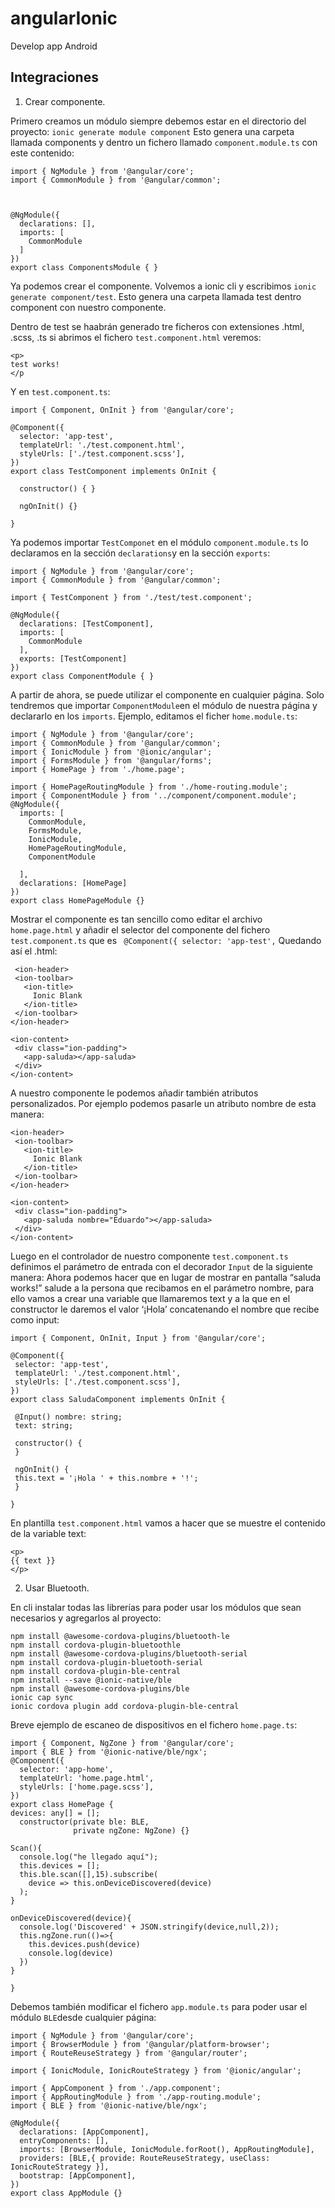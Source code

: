 # angularIonic
Develop app Android

## Integraciones 

1. Crear componente.

  Primero creamos un módulo siempre debemos estar en el directorio del proyecto:
    ```ionic generate module component```
  Esto genera una carpeta llamada components y dentro un fichero llamado ```component.module.ts``` con este contenido:
  
  ```
  import { NgModule } from '@angular/core';
  import { CommonModule } from '@angular/common';



  @NgModule({
    declarations: [],
    imports: [
      CommonModule
    ]
  })
  export class ComponentsModule { }
  ```
  Ya podemos crear el componente. Volvemos a ionic cli y escribimos ```ionic generate component/test```. Esto genera una carpeta llamada test dentro component con nuestro componente.
  
  Dentro de test se haabrán generado tre ficheros con extensiones .html, .scss, .ts si abrimos el fichero ```test.component.html``` veremos:
  ```
  <p>
  test works!
  </p

  ```
  Y en ```test.component.ts```:
  ```
  import { Component, OnInit } from '@angular/core';

  @Component({
    selector: 'app-test',
    templateUrl: './test.component.html',
    styleUrls: ['./test.component.scss'],
  })
  export class TestComponent implements OnInit {

    constructor() { }

    ngOnInit() {}

  }
```
Ya podemos importar ```TestComponet``` en el módulo ```component.module.ts``` lo declaramos en la sección ```declarations```y en la sección ```exports```:

```
import { NgModule } from '@angular/core';
import { CommonModule } from '@angular/common';

import { TestComponent } from './test/test.component';

@NgModule({
  declarations: [TestComponent],
  imports: [
    CommonModule
  ],
  exports: [TestComponent]
})
export class ComponentModule { }
```
A partir de ahora, se puede utilizar el componente en cualquier página. Solo tendremos que  importar ```ComponentModule```en el módulo de nuestra página y declararlo en los ```imports```. Ejemplo, editamos el ficher ```home.module.ts```:

```
import { NgModule } from '@angular/core';
import { CommonModule } from '@angular/common';
import { IonicModule } from '@ionic/angular';
import { FormsModule } from '@angular/forms';
import { HomePage } from './home.page';

import { HomePageRoutingModule } from './home-routing.module';
import { ComponentModule } from '../component/component.module';
@NgModule({
  imports: [
    CommonModule,
    FormsModule,
    IonicModule,
    HomePageRoutingModule,
    ComponentModule
    
  ],
  declarations: [HomePage]
})
export class HomePageModule {}
```
Mostrar el componente es tan sencillo como editar el archivo ```home.page.html``` y añadir el selector del componente del fichero ```test.component.ts``` que es ``` @Component({
    selector: 'app-test',```
 Quedando así el .html:
```
 <ion-header>
 <ion-toolbar>
   <ion-title>
     Ionic Blank
   </ion-title>
 </ion-toolbar>
</ion-header>
 
<ion-content>
 <div class="ion-padding">
   <app-saluda></app-saluda>
 </div>
</ion-content>
```
A nuestro componente le podemos añadir también atributos personalizados.
Por ejemplo podemos pasarle un atributo nombre de esta manera:

```
<ion-header>
 <ion-toolbar>
   <ion-title>
     Ionic Blank
   </ion-title>
 </ion-toolbar>
</ion-header>
 
<ion-content>
 <div class="ion-padding">
   <app-saluda nombre="Eduardo"></app-saluda>
 </div>
</ion-content>
```
Luego en el controlador de nuestro componente ```test.component.ts``` definimos el parámetro de entrada con el decorador ```Input``` de la siguiente manera:
Ahora podemos hacer que en lugar de mostrar en pantalla “saluda works!” salude a la persona que recibamos en el parámetro nombre, para ello vamos a crear una variable que llamaremos text y a la que en el constructor le daremos el valor ‘¡Hola’ concatenando el nombre que recibe como input:
```
import { Component, OnInit, Input } from '@angular/core';
 
@Component({
 selector: 'app-test',
 templateUrl: './test.component.html',
 styleUrls: ['./test.component.scss'],
})
export class SaludaComponent implements OnInit {
 
 @Input() nombre: string;
 text: string;
 
 constructor() {
 }
 
 ngOnInit() {
 this.text = '¡Hola ' + this.nombre + '!';
 }
 
}
```
En plantilla ```test.component.html``` vamos a hacer que se muestre el contenido de la variable text:
```
<p>
{{ text }}
</p>
```
  
2. Usar Bluetooth.

En  cli instalar todas  las librerías para poder usar los módulos que sean necesarios y agregarlos al proyecto:

```
npm install @awesome-cordova-plugins/bluetooth-le
npm install cordova-plugin-bluetoothle
npm install @awesome-cordova-plugins/bluetooth-serial
npm install cordova-plugin-bluetooth-serial
npm install cordova-plugin-ble-central
npm install --save @ionic-native/ble
npm install @awesome-cordova-plugins/ble
ionic cap sync
ionic cordova plugin add cordova-plugin-ble-central
```
Breve ejemplo de escaneo de dispositivos en el fichero ```home.page.ts```:
```
import { Component, NgZone } from '@angular/core';
import { BLE } from '@ionic-native/ble/ngx';
@Component({
  selector: 'app-home',
  templateUrl: 'home.page.html',
  styleUrls: ['home.page.scss'],
})
export class HomePage {
devices: any[] = [];
  constructor(private ble: BLE,
              private ngZone: NgZone) {}

Scan(){
  console.log("he llegado aquí");
  this.devices = [];
  this.ble.scan([],15).subscribe(
    device => this.onDeviceDiscovered(device)
  );
}

onDeviceDiscovered(device){
  console.log('Discovered' + JSON.stringify(device,null,2));
  this.ngZone.run(()=>{
    this.devices.push(device)
    console.log(device)
  })
}

}
```
Debemos también modificar el fichero ```app.module.ts``` para poder usar el módulo ```BLE```desde cualquier página:

```
import { NgModule } from '@angular/core';
import { BrowserModule } from '@angular/platform-browser';
import { RouteReuseStrategy } from '@angular/router';

import { IonicModule, IonicRouteStrategy } from '@ionic/angular';

import { AppComponent } from './app.component';
import { AppRoutingModule } from './app-routing.module';
import { BLE } from '@ionic-native/ble/ngx';

@NgModule({
  declarations: [AppComponent],
  entryComponents: [],
  imports: [BrowserModule, IonicModule.forRoot(), AppRoutingModule],
  providers: [BLE,{ provide: RouteReuseStrategy, useClass: IonicRouteStrategy }],
  bootstrap: [AppComponent],
})
export class AppModule {}
```


